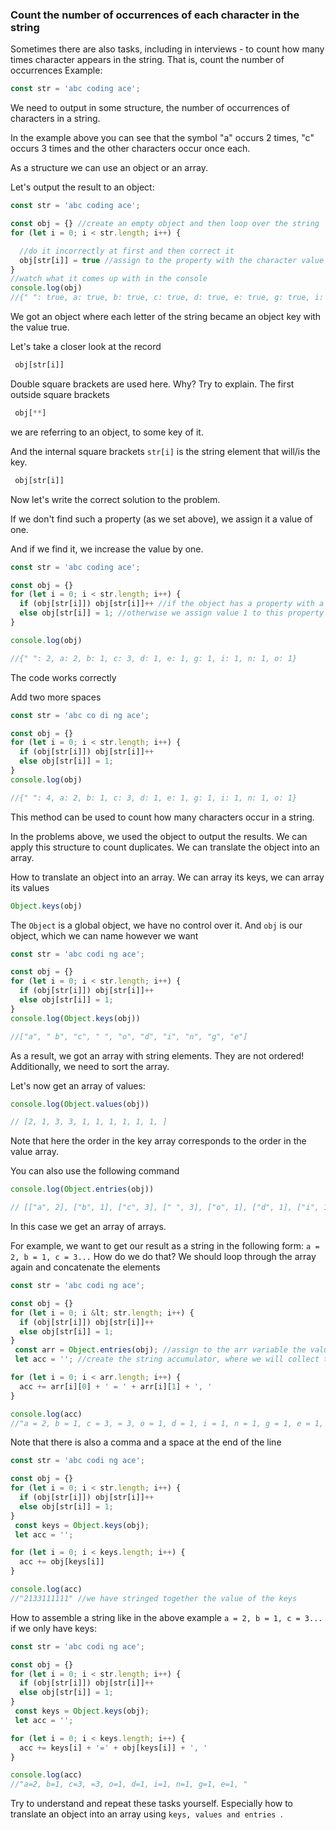 ### Count the number of occurrences of each character in the string

Sometimes there are also tasks, including in interviews - to count how many times 
character appears in the string. That is, count the number of occurrences
Example:
```javascript
const str = 'abc coding ace';
```
We need to output in some structure, the number of occurrences of characters in a string.

In the example above you can see that the symbol "a" occurs 2 times, "c" occurs 3 times
and the other characters occur once each.

As a structure we can use an object or an array.

Let's output the result to an object:
```javascript
const str = 'abc coding ace';

const obj = {} //create an empty object and then loop over the string
for (let i = 0; i < str.length; i++) {

  //do it incorrectly at first and then correct it
  obj[str[i]] = true //assign to the property with the character value from the string `true`
}
//watch what it comes up with in the console
console.log(obj)
//{" ": true, a: true, b: true, c: true, d: true, e: true, g: true, i: true, n: true, o: true}
```
We got an object where each letter of the string became an object key with the value true.

Let's take a closer look at the record
```javascript
 obj[str[i]]
```
Double square brackets are used here. Why? Try to explain.
The first outside square brackets 
```javascript
 obj[**]
```
we are referring to an object, to some key of it.

And the internal square brackets `str[i]` is the string element that will/is the key.
```javascript
 obj[str[i]]
```

Now let's write the correct solution to the problem.

If we don't find such a property (as we set above), we assign it a value of one.

And if we find it, we increase the value by one.
```javascript
const str = 'abc coding ace';

const obj = {}  
for (let i = 0; i < str.length; i++) {
  if (obj[str[i]]) obj[str[i]]++ //if the object has a property with a key equal to the character from the string then increase the value of this property by one
  else obj[str[i]] = 1; //otherwise we assign value 1 to this property
}

console.log(obj)

//{" ": 2, a: 2, b: 1, c: 3, d: 1, e: 1, g: 1, i: 1, n: 1, o: 1}
``` 
The code works correctly

Add two more spaces
```javascript
const str = 'abc co di ng ace';

const obj = {}        
for (let i = 0; i < str.length; i++) {
  if (obj[str[i]]) obj[str[i]]++
  else obj[str[i]] = 1;
}
console.log(obj)

//{" ": 4, a: 2, b: 1, c: 3, d: 1, e: 1, g: 1, i: 1, n: 1, o: 1}
``` 
This method can be used to count how many characters occur in a string.

In the problems above, we used the object to output the results.
We can apply this structure to count duplicates. We can translate the object into an array.

How to translate an object into an array.
We can array its keys, we can array its values
```javascript
Object.keys(obj)
``` 
The `Object` is a global object, we have no control over it.
And `obj` is our object, which we can name however we want

```javascript
const str = 'abc codi ng ace';

const obj = {}        
for (let i = 0; i < str.length; i++) {
  if (obj[str[i]]) obj[str[i]]++
  else obj[str[i]] = 1;
}
console.log(Object.keys(obj))

//["a", " b", "c", " ", "o", "d", "i", "n", "g", "e"]
```
As a result, we got an array with string elements. They are not ordered!
Additionally, we need to sort the array.

Let's now get an array of values:
```javascript
console.log(Object.values(obj))

// [2, 1, 3, 3, 1, 1, 1, 1, 1, 1, ]
```

Note that here the order in the key array corresponds to the order in the value array.

You can also use the following command
```javascript
console.log(Object.entries(obj))

// [["a", 2], ["b", 1], ["c", 3], [" ", 3], ["o", 1], ["d", 1], ["i", 1], ["n", 1], ["g", 1], ["e", 1]]
```
In this case we get an array of arrays.

For example, we want to get our result as a string in the following form:
`a = 2, b = 1, c = 3...`
How do we do that? We should loop through the array again and concatenate the elements

```javascript
const str = 'abc codi ng ace';

const obj = {}  
for (let i = 0; i &lt; str.length; i++) {
  if (obj[str[i]]) obj[str[i]]++
  else obj[str[i]] = 1;
}
 const arr = Object.entries(obj); //assign to the arr variable the value of our object's translation into an array
 let acc = ''; //create the string accumulator, where we will collect the elements

for (let i = 0; i < arr.length; i++) {
  acc += arr[i][0] + ' = ' + arr[i][1] + ', '
}

console.log(acc)
//"a = 2, b = 1, c = 3, = 3, o = 1, d = 1, i = 1, n = 1, g = 1, e = 1, "
```
Note that there is also a comma and a space at the end of the line

```javascript
const str = 'abc codi ng ace';

const obj = {}  
for (let i = 0; i < str.length; i++) {
  if (obj[str[i]]) obj[str[i]]++
  else obj[str[i]] = 1;
}
 const keys = Object.keys(obj);     
 let acc = '';   

for (let i = 0; i < keys.length; i++) {
  acc += obj[keys[i]]
}

console.log(acc)
//"2133111111" //we have stringed together the value of the keys
```

How to assemble a string like in the above example `a = 2, b = 1, c = 3...` if we only have keys:

```javascript
const str = 'abc codi ng ace';

const obj = {}  
for (let i = 0; i < str.length; i++) {
  if (obj[str[i]]) obj[str[i]]++
  else obj[str[i]] = 1;
}
 const keys = Object.keys(obj);     
 let acc = '';   

for (let i = 0; i < keys.length; i++) {
  acc += keys[i] + '=' + obj[keys[i]] + ', '
}

console.log(acc)
//"a=2, b=1, c=3, =3, o=1, d=1, i=1, n=1, g=1, e=1, "
```

Try to understand and repeat these tasks yourself.
Especially how to translate an object into an array using `keys, values and entries `.